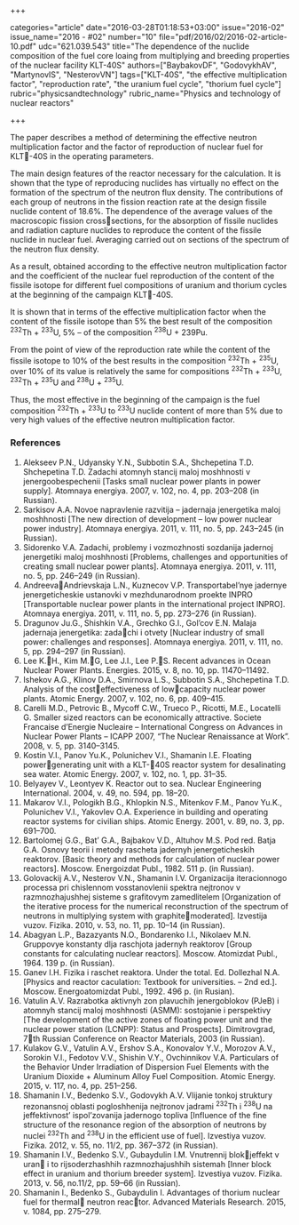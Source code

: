 +++

categories="article"
date="2016-03-28T01:18:53+03:00"
issue="2016-02"
issue_name="2016 - #02"
number="10"
file="pdf/2016/02/2016-02-article-10.pdf"
udc="621.039.543"
title="The dependence of the nuclide composition of the fuel core loaing from multiplying and breeding properties of the nuclear facility KLT-40S"
authors=["BaybakovDF", "GodovykhAV", "MartynovIS", "NesterovVN"]
tags=["KLT-40S", "the effective multiplication factor", "reproduction rate", "the uranium fuel cycle", "thorium fuel cycle"]
rubric="physicsandtechnology"
rubric_name="Physics and technology of nuclear reactors"

+++

The paper describes a method of determining the effective neutron multiplication factor and the factor of reproduction of nuclear fuel for KLT-40S in the operating parameters.

The main design features of the reactor necessary for the calculation. 
It is shown that the type of reproducing nuclides has virtually no effect on the formation of the spectrum of the neutron flux density. 
The contributions of each group of neutrons in the fission reaction rate at the design fissile nuclide content of 18.6%. 
The dependence of the average values of the macroscopic fission crosssections, for the absorption of fissile nuclides and radiation capture nuclides to reproduce the content of the fissile nuclide in nuclear fuel. 
Averaging carried out on sections of the spectrum of the neutron flux density.

As a result, obtained according to the effective neutron multiplication factor and the coefficient of the nuclear fuel reproduction of the content of the fissile isotope for different fuel compositions of uranium and thorium cycles at the beginning of the campaign KLT-40S.

It is shown that in terms of the effective multiplication factor when the content of the fissile isotope than 5% the best result of the composition <sup>232</sup>Th + <sup>233</sup>U, 5% – of the composition <sup>238</sup>U + 239Pu.

From the point of view of the reproduction rate while the content of the fissile isotope to 10% of the best results in the composition <sup>232</sup>Th + <sup>235</sup>U, over 10% of its value is relatively the same for compositions <sup>232</sup>Th + <sup>233</sup>U, <sup>232</sup>Th + <sup>235</sup>U and <sup>238</sup>U + <sup>235</sup>U.

Thus, the most effective in the beginning of the campaign is the fuel
composition <sup>232</sup>Th + <sup>233</sup>U to <sup>233</sup>U nuclide content of more than 5% due to very high values of the effective neutron multiplication factor.

### References

1. Alekseev P.N., Udyansky Y.N., Subbotin S.A., Shchepetina T.D. Shchepetina T.D. Zadachi atomnyh stancij maloj moshhnosti v jenergoobespechenii [Tasks small nuclear power plants in power supply]. Atomnaya energiya. 2007, v. 102, no. 4, pp. 203–208 (in Russian).
2. Sarkisov A.A. Novoe napravlenie razvitija – jadernaja jenergetika maloj moshhnosti [The new direction of development – low power nuclear power industry]. Atomnaya energiya. 2011, v. 111, no. 5, pp. 243–245 (in Russian).
3. Sidorenko V.A. Zadachi, problemy i vozmozhnosti sozdanija jadernoj jenergetiki maloj moshhnosti [Problems, challenges and opportunities of creating small nuclear power plants]. Atomnaya energiya. 2011, v. 111, no. 5, pp. 246–249 (in Russian).
4. AndreevaAndrievskaja L.N., Kuznecov V.P. Transportabel’nye jadernye jenergeticheskie ustanovki v mezhdunarodnom proekte INPRO [Transportable nuclear power plants in the international project INPRO]. Atomnaya energiya. 2011, v. 111, no. 5, pp. 273–276 (in Russian).
5. Dragunov Ju.G.‚ Shishkin V.A., Grechko G.I., Gol’cov E.N. Malaja jadernaja jenergetika: zadachi i otvety [Nuclear industry of small power: challenges and responses]. Atomnaya energiya. 2011, v. 111, no. 5, pp. 294–297 (in Russian).
6. Lee K.H., Kim M.G, Lee J.I., Lee P.S. Recent advances in Ocean Nuclear Power Plants. Energies. 2015, v. 8, no. 10, pp. 11470–11492.
7. Ishekov A.G., Klinov D.A., Smirnova L.S., Subbotin S.A., Shchepetina T.D. Analysis of the costeffectiveness of lowcapacity nuclear power plants. Atomic Energy. 2007, v. 102, no. 6, pp. 409–415.
8. Carelli M.D., Petrovic B., Mycoff C.W., Trueco P., Ricotti, M.E., Locatelli G. Smaller sized reactors can be economically attractive. Societe Francaise d’Energie Nucleaire – International Congress on Advances in Nuclear Power Plants – ICAPP 2007, “The Nuclear Renaissance at Work”. 2008, v. 5, pp. 3140–3145.
9. Kostin V.I., Panov Yu.K., Polunichev V.I., Shamanin I.E. Floating powergenerating unit with a KLT-40S reactor system for desalinating sea water. Atomic Energy. 2007, v. 102, no. 1, pp. 31–35.
10. Belyayev V., Leontyev K. Reactor out to sea. Nuclear Engineering International. 2004, v. 49, no. 594, pp. 18–20.
11. Makarov V.I., Pologikh B.G., Khlopkin N.S., Mitenkov F.M., Panov Yu.K., Polunichev V.I., Yakovlev O.A. Experience in building and operating reactor systems for civilian ships. Atomic Energy. 2001, v. 89, no. 3, pp. 691–700.
12. Bartolomej G.G., Bat’ G.A., Bajbakov V.D., Altuhov M.S. Pod red. Batja G.A. Osnovy teorii i metody rascheta jadernyh jenergeticheskih reaktorov. [Basic theory and methods for calculation of nuclear power reactors]. Moscow. Energoizdat Publ., 1982. 511 p. (in Russian).
13. Golovackij A.V., Nesterov V.N., Shamanin I.V. Organizacija iteracionnogo processa pri chislennom vosstanovlenii spektra nejtronov v razmnozhajushhej sisteme s grafitovym zamedlitelem [Organization of the iterative process for the numerical reconstruction of the spectrum of neutrons in multiplying system with graphitemoderated]. Izvestija vuzov. Fizika. 2010, v. 53, no. 11, pp. 10–14 (in Russian).
14. Abagyan L.P., Bazazyants N.O., Bondarenko I.I., Nikolaev M.N. Gruppovye konstanty dlja raschjota jadernyh reaktorov [Group constants for calculating nuclear reactors]. Moscow. Atomizdat Publ., 1964. 139 p. (in Russian).
15. Ganev I.H. Fizika i raschet reaktora. Under the total. Ed. Dollezhal N.A. [Physics and reactor caculation: Textbook for universities. – 2nd ed.]. Moscow. Energoatomizdat Publ., 1992. 496 p. (in Rusian).
16. Vatulin A.V. Razrabotka aktivnyh zon plavuchih jenergoblokov (PJeB) i atomnyh stancij maloj moshhnosti (ASMM): sostojanie i perspektivy [The development of the active zones of floating power unit and the nuclear power station (LCNPP): Status and Prospects]. Dimitrovgrad, 7th Russian Conference on Reactor Materials, 2003 (in Russian).
17. Kulakov G.V., Vatulin A.V., Ershov S.A., Konovalov Y.V., Morozov A.V., Sorokin V.I., Fedotov V.V., Shishin V.Y., Ovchinnikov V.A. Particulars of the Behavior Under Irradiation of Dispersion Fuel Elements with the Uranium Dioxide + Aluminum Alloy Fuel Composition. Atomic Energy. 2015, v. 117, no. 4, pp. 251–256.
18. Shamanin I.V., Bedenko S.V., Godovykh A.V. Vlijanie tonkoj struktury rezonansnoj oblasti pogloshhenija nejtronov jadrami <sup>232</sup>Th i <sup>238</sup>U na jeffektivnost’ ispol’zovanija jadernogo topliva [Influence of the fine structure of the resonance region of the absorption of neutrons by nuclei <sup>232</sup>Th and <sup>238</sup>U in the efficient use of fuel]. Izvestiya vuzov. Fizika. 2012, v. 55, no. 11/2, pp. 367–372 (in Russian).
19. Shamanin I.V., Bedenko S.V., Gubaydulin I.M. Vnutrennij blokjeffekt v uran i to rijsoderzhashhih razmnozhajushhih sistemah [Inner block effect in uranium and thorium breeder system]. Izvestiya vuzov. Fizika. 2013, v. 56, no.11/2, pp. 59–66 (in Russian).
20. Shamanin I., Bedenko S., Gubaydulin I. Advantages of thorium nuclear fuel for thermal neutron reactor. Advanced Materials Research. 2015, v. 1084, pp. 275–279.